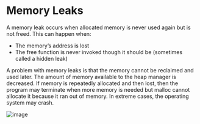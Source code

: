 # Memory Leaks
A memory leak occurs when allocated memory is never used again but is not freed. This
can happen when:
- The memory’s address is lost
- The free function is never invoked though it should be (sometimes called a hidden leak)

A problem with memory leaks is that the memory cannot be reclaimed and used later.
The amount of memory available to the heap manager is decreased. If memory is repeatedly
allocated and then lost, then the program may terminate when more memory
is needed but malloc cannot allocate it because it ran out of memory. In extreme cases,
the operating system may crash.

![image](https://user-images.githubusercontent.com/84629235/134447486-80b040b4-ee2c-412c-a077-e98cb8face97.png)

